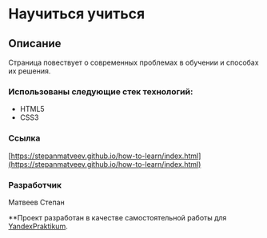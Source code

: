 # Научиться учиться


## Описание 
Страница повествует о современных проблемах в обучении и способах их решения.


### Использованы следующие стек технологий: 
* HTML5
* CSS3

### Ссылка
[https://stepanmatveev.github.io/how-to-learn/index.html](https://stepanmatveev.github.io/how-to-learn/index.html)


### Разработчик
Матвеев Степан


**Проект разработан в качестве самостоятельной работы для [YandexPraktikum](https://praktikum.yandex.ru/). 